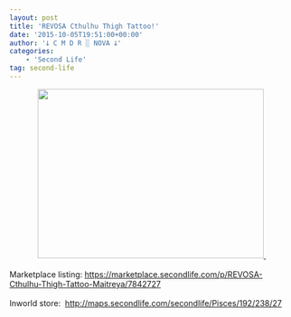 ```yaml
---
layout: post
title: 'REVOSA Cthulhu Thigh Tattoo!'
date: '2015-10-05T19:51:00+00:00'
author: '𐕣 C M D R ░ NOVA 𐕣'
categories:
    - 'Second Life'
tag: second-life
---
```


<div style="clear: both; text-align: center;">
<a href="http://3.bp.blogspot.com/-4PRcoLitkEQ/VhLUgMmiraI/AAAAAAAAAVU/fI0hmsEui7w/s1600/cthulhutatad.png" style="margin-left: 1em; margin-right: 1em;"><img border="0" height="300" src="http://3.bp.blogspot.com/-4PRcoLitkEQ/VhLUgMmiraI/AAAAAAAAAVU/fI0hmsEui7w/s400/cthulhutatad.png" width="400" />&nbsp;</a></div>
<div style="clear: both; text-align: center;">
<br /></div>
<div style="clear: both; text-align: left;">
Marketplace listing: <a href="https://marketplace.secondlife.com/p/REVOSA-Cthulhu-Thigh-Tattoo-Maitreya/7842727" target="_blank" rel="noopener">https://marketplace.secondlife.com/p/REVOSA-Cthulhu-Thigh-Tattoo-Maitreya/7842727</a></div>
<div style="clear: both; text-align: left;">
<br /></div>
<div style="clear: both; text-align: left;">
Inworld store:&nbsp; <a href="http://maps.secondlife.com/secondlife/Pisces/192/238/27" target="_blank" rel="noopener">http://maps.secondlife.com/secondlife/Pisces/192/238/27</a></div>
<br />
